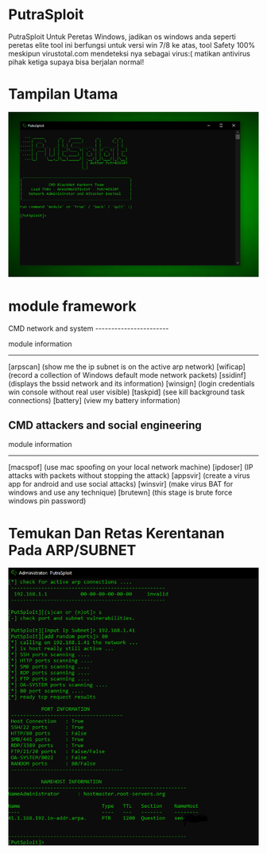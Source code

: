 # PutraSploit
PutraSploit Untuk Peretas Windows, jadikan os windows anda seperti peretas elite
tool ini berfungsi untuk versi win 7/8 ke atas, tool Safety 100% meskipun virustotal.com mendeteksi nya sebagai virus:(
matikan antivirus pihak ketiga supaya bisa berjalan normal!

<h1>Tampilan Utama</h1>
<p>
 <img src="putrasploit.PNG">
</p>
<h1>module framework</h1>
<p>
CMD network and system
-----------------------

 module                     information
--------  ---------------------------------------------------
[arpscan] (show me the ip subnet is on the active arp network)
[wificap] (record a collection of Windows default mode network packets)
[ssidinf] (displays the bssid network and its information)
[winsign] (login credentials win console without real user visible)
[taskpid] (see kill background task connections)
[battery] (view my battery information)


CMD attackers and social engineering
-------------------------------------

 module                     information
--------  ---------------------------------------------------
[macspof] (use mac spoofing on your local network machine)
[ipdoser] (IP attacks with packets without stopping the attack)
[appsvir] (create a virus app for android and use social attacks)
[winsvir] (make virus BAT for windows and use any technique)
[brutewn] (this stage is brute force windows pin password)
</p>
<h1>Temukan Dan Retas Kerentanan Pada ARP/SUBNET</h1>
<p>
 <img src="snif4.PNG">
</p>
